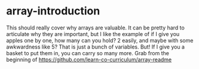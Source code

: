 # array-introduction

This should really cover why arrays are valuable. It can be pretty hard to articulate why they are important, but I like the example of if I give you apples one by one, how many can you hold? 2 easily, and maybe with some awkwardness like 5? That is just a bunch of variables. But! If I give you a basket to put them in, you can carry so many more. Grab from the beginning of https://github.com/learn-co-curriculum/array-readme
